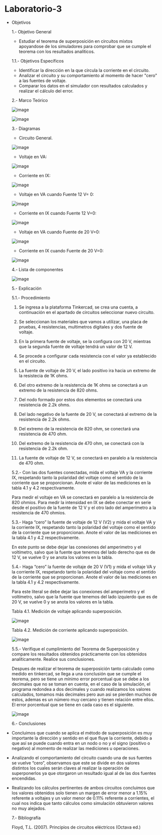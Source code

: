# Laboratorio-3

* Objetivos

  1.- Objetivo General
    - Estudiar el teorema de superposición en circuitos mixtos apoyandose de los simuladores para comprobar que se cumple el teorema con los resultados analíticos.

  1.1.- Objetivos Específicos
    - Identificar la dirección en la que circula la corriente en el circuito.
    - Analizar el circuito y su comportamiento al momento de hacer "cero" a las fuentes de voltaje.
    - Comparar los datos en el simulador con resultados calculados y realizar el cálculo del error.
    
  2.- Marco Teórico
  
     ![image](https://user-images.githubusercontent.com/76134214/104668449-1746ae00-56a6-11eb-8de9-bef74029114e.png)
      
     ![image](https://user-images.githubusercontent.com/76134214/104668455-1a419e80-56a6-11eb-8ddc-4b3f0972ba11.png)

  
  3.- Diagramas
    
    - Circuito General.
    
    ![image](https://user-images.githubusercontent.com/76132461/104648944-ee142680-5681-11eb-9ae3-aa223f3561aa.png)
    
    - Voltaje en VA:
    
    ![image](https://user-images.githubusercontent.com/76132461/104648975-f79d8e80-5681-11eb-9271-e80699e91f64.png)
    
    - Corriente en IX:
   
   ![image](https://user-images.githubusercontent.com/76132461/104650930-f0c44b00-5684-11eb-8728-95bcda22bb20.png) 
    
    - Voltaje en VA cuando Fuente 12 V= 0:
    
    ![image](https://user-images.githubusercontent.com/76132461/104649027-0a17c800-5682-11eb-9ba8-1d390570b103.png)
    
    - Corriente en IX cuando Fuente 12 V=0:
    
    ![image](https://user-images.githubusercontent.com/76132461/104650987-06d20b80-5685-11eb-8d13-0ad0adfc8f49.png)
    
    - Voltaje en VA cuando Fuente de 20 V=0:
    
    ![image](https://user-images.githubusercontent.com/76132461/104649058-14d25d00-5682-11eb-9528-bf97bbbe59d2.png)
    
    - Corriente en IX cuando Fuente de 20 V=0:
    
    ![image](https://user-images.githubusercontent.com/76132461/104651035-18b3ae80-5685-11eb-8b15-e6faac03c23b.png)
    
    4.- Lista de componentes
    
    ![image](https://user-images.githubusercontent.com/76132461/104652024-7c8aa700-5686-11eb-9f38-c312bb53b8d4.png)

    5.- Explicación
    
    5.1.- Procedimiento
    
    1. Se ingresa a la plataforma Tinkercad, se crea una cuenta, a continuación en el apartado de circuitos seleccionar nuevo circuito.
    
    2. Se seleccionan los materiales que vamos a utilizar, una placa de pruebas, 4 resistencias, multimetros digitales y dos fuente de voltaje.
    
    3. En la primera fuente de voltaje, se la configura con 20 V, mientras que la segunda fuente de voltaje tendrá un valor de 12 V.
    
    4. Se procede a configurar cada resistencia con el valor ya establecido en el circuito.

    5. La fuente de voltaje de 20 V, el lado positivo ira hacia un extremo de la resistecia de 1K ohms.
    
    6. Del otro extremo de la resistencia de 1K ohms se conectará a un extremo de la resistencia de 820 ohms.
    
    7. Del nodo formado por estos dos elementos se conectará una resistencia de 2.2k ohms.
    
    8. Del lado negativo de la fuente de 20 V, se conectará al extremo de la resistencia de 2.2k ohms.
    
    9. Del extremo de la resistencia de 820 ohm, se conectará una resistencia de 470 ohm.
    
    10. Del extremo de la resistencia de 470 ohm, se conectará con la resistencia de 2.2k ohm.
    
    11. La fuente de voltaje de 12 V, se conectará en paralelo a la resistencia de 470 ohm.
    
    5.2.- Con las dos fuentes conectadas, mida el voltaje VA y la corriente IX, respetando tanto la polaridad del voltaje como el sentido de la corriente que se proporcionan. Anote el valor de las mediciones en la tabla 4.1 y 4.2 respectivamente.
    
   Para medir el voltaje en VA se conectará en paralelo a la resistencia de 820 ohmios. 
   Para medir la intensidad en IX se debe conectar en serie desde el positivo de la fuente de 12 V y el otro lado del amperímetro a la resistencia de 470 ohmios.
    
    5.3.- Haga “cero” la fuente de voltaje de 12 V (V2) y mida el voltaje VA y la corriente IX, respetando tanto la polaridad del voltaje como el sentido de la corriente que se
proporcionan. Anote el valor de las mediciones en la tabla 4.1 y 4.2 respectivamente.

   En este punto se debe dejar las conexiones del amperimetro y el voltímetro, salvo que la fuente que tenemos del lado derecho que es de 12 V, se vuelve 0 y se anota los valores en la tabla.
   
   5.4.- Haga “cero” la fuente de voltaje de 20 V (V1) y mida el voltaje VA y la corriente IX, respetando tanto la polaridad del voltaje como el sentido de la corriente que se
proporcionan. Anote el valor de las mediciones en la tabla 4.1 y 4.2 respectivamente.

  Para este literal se debe dejar las conexiones del amperimetro y el voltímetro, salvo que la fuente que tenemos del lado izquierdo que es de 20 V, se vuelve 0 y se anota los valores en la tabla.
  
  Tabla 4.1. Medición de voltaje aplicando superposición.
  
  ![image](https://user-images.githubusercontent.com/76132461/104659536-ce392e80-5692-11eb-8e7f-160695ea1214.png)
  
  Tabla 4.2. Medición de corriente aplicando superposición.
  
  ![image](https://user-images.githubusercontent.com/76132461/104659594-e5781c00-5692-11eb-8e32-585f88a883ea.png)
  
  5.5.- Verifique el cumplimiento del Teorema de Superposición y compare los resultados obtenidos prácticamente con los obtenidos analíticamente. Realice sus conclusiones.
  
  Despues de realizar el teorema de superposición tanto calculado como medido en tinkercad, se llega a una conclusión que se cumple el teorema, pero se tiene un mínimo error porcentual que se debe a los decimales que no se toman en cuenta, en el caso de la simulación, el programa redondea a dos decimales y cuando realizamos los valores calculados, tomamos más decimales pero aun asi se pierden muchos de estos, ademas es un número muy cercano y tienen relación entre ellos. El error porcentual que se tiene en cada caso es el siguiente.
  
  ![image](https://user-images.githubusercontent.com/76132461/104661563-c7141f80-5696-11eb-8b86-fbb62480e24d.png)

  6.- Conclusiones
  
- Concluimos que cuando se aplica el método de superposición es muy importante la dirección y sentido en el que fluye la corriente, debido a que así se puede cuando entra en un nodo o no y el signo (positivo o negativo) al momento de realizar las mediciones u operaciones.
  
- Analizando el comportamiento del circuito cuando una de sus fuentes se vuelve “cero”, observamos que este se divide en dos valores distintos los cuales serán claves al realizar la operación de superponerlos ya que otorgaron un resultado igual al de las dos fuentes encendidas.

- Realizando los cálculos pertinentes de ambos circuitos concluimos que los valores obtenidos solo tienen un margen de error menor a 1.15% referente a voltajes y un valor menor de 0.11% referente a corrientes, el cual nos indica que tanto cálculos como simulación obtuvieron valores no muy alejados.

  
  
  7.- Bibliografía

  Floyd, T.L. (2007). Principios de circuitos eléctricos (Octava ed.)
  
  






    
    
    
    
    
    
    
    
